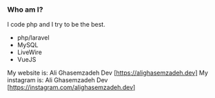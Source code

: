 ### Who am I?

I code php and I try to be the best.

- php/laravel
- MySQL
- LiveWire
- VueJS


My website is: Ali Ghasemzadeh Dev [https://alighasemzadeh.dev]
My instagram is: Ali Ghasemzadeh Dev [https://instagram.com/alighasemzadeh.dev]
